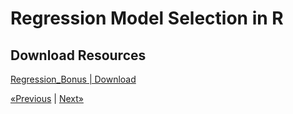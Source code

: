 # Regression Model Selection in R

## Download Resources

<a href="Regression_Bonus.zip">Regression_Bonus | Download</a>

<a href="../Section 13 - Regression Model Selection in Python">«Previous</a> | <a href="../Section 15 - Part 03 - Classification">Next»</a>
